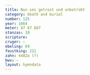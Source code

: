 ```yaml
---
title: Nun sei getrost und unbetrübt
category: death and burial
number: 125
year: 1664
meter: 87 87 887
stanzas: 10
scripture: 
cruger: —
ebeling: 69
feustking: 221
zahn: 4482a (?)
bwv: —
layout: hymndata
---
```

<br>

